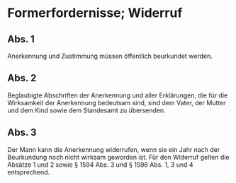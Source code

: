 # Formerfordernisse; Widerruf



## Abs. 1

 Anerkennung und Zustimmung müssen öffentlich beurkundet werden.

## Abs. 2

 Beglaubigte Abschriften der Anerkennung und aller Erklärungen, die für die Wirksamkeit der Anerkennung bedeutsam sind, sind dem Vater, der Mutter und dem Kind sowie dem Standesamt zu übersenden.

## Abs. 3

 Der Mann kann die Anerkennung widerrufen, wenn sie ein Jahr nach der Beurkundung noch nicht wirksam geworden ist. Für den Widerruf gelten die Absätze 1 und 2 sowie § 1594 Abs. 3 und § 1596 Abs. 1, 3 und 4 entsprechend. 

